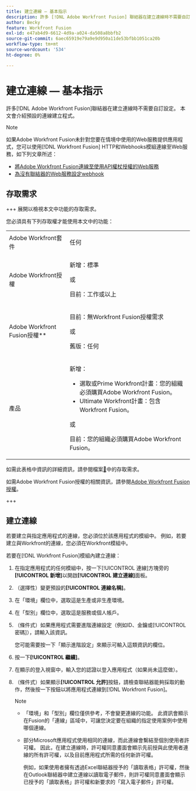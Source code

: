 ```yaml
---
title: 建立連線 — 基本指示
description: 許多 [!DNL Adobe Workfront Fusion] 聯結器在建立連線時不需要自訂組態。 本文會介紹預設的連線建立程式。
author: Becky
feature: Workfront Fusion
exl-id: e47ab4d9-6612-4d9a-a024-da508a8bbfb2
source-git-commit: 6aec65919e79a9e9d950a11de53bfbb1051ca20b
workflow-type: tm+mt
source-wordcount: '534'
ht-degree: 0%

---
```


# 建立連線 — 基本指示

許多[!DNL Adobe Workfront Fusion]聯結器在建立連線時不需要自訂設定。 本文會介紹預設的連線建立程式。

>[!NOTE]
>
>
>如果Adobe Workfront Fusion未針對您要在情境中使用的Web服務提供應用程式，您可以使用[!DNL Workfront Fusion] HTTP和Webhooks模組連線至Web服務，如下列文章所述：
>
>* [將Adobe Workfront Fusion連線至使用API權杖授權的Web服務](/help/workfront-fusion/create-scenarios/connect-to-apps/connect-wf-web-service-uses-api-token-auth.md)
>* [為沒有聯結器的Web服務設定webhook](/help/workfront-fusion/create-scenarios/add-modules/receive-a-webhook-from-a-web-service.md)

## 存取需求

+++ 展開以檢視本文中功能的存取需求。

您必須具有下列存取權才能使用本文中的功能：

<table style="table-layout:auto">
 <col> 
 <col> 
 <tbody> 
  <tr> 
   <td role="rowheader">Adobe Workfront套件 
   <td> <p>任何</p> </td> 
  </tr> 
  <tr data-mc-conditions=""> 
   <td role="rowheader">Adobe Workfront授權</td> 
   <td> <p>新增：標準</p><p>或</p><p>目前：工作或以上</p> </td> 
  </tr> 
  <tr> 
   <td role="rowheader">Adobe Workfront Fusion授權**</td> 
   <td>
   <p>目前：無Workfront Fusion授權需求</p>
   <p>或</p>
   <p>舊版：任何 </p>
   </td> 
  </tr> 
  <tr> 
   <td role="rowheader">產品</td> 
   <td>
   <p>新增：</p> <ul><li>選取或Prime Workfront計畫：您的組織必須購買Adobe Workfront Fusion。</li><li>Ultimate Workfront計畫：包含Workfront Fusion。</li></ul>
   <p>或</p>
   <p>目前：您的組織必須購買Adobe Workfront Fusion。</p>
   </td> 
  </tr>
 </tbody> 
</table>

如需此表格中資訊的詳細資訊，請參閱檔案[&#128279;](/help/workfront-fusion/references/licenses-and-roles/access-level-requirements-in-documentation.md)中的存取需求。

如需Adobe Workfront Fusion授權的相關資訊，請參閱[Adobe Workfront Fusion授權](/help/workfront-fusion/set-up-and-manage-workfront-fusion/licensing-operations-overview/license-automation-vs-integration.md)。

+++

## 建立連線

若要建立與指定應用程式的連線，您必須位於該應用程式的模組中。 例如，若要建立與Workfront的連線，您必須在Workfront模組中。

若要在[!DNL Workfront Fusion]模組內建立連線：

1. 在指定應用程式的任何模組中，按一下[!UICONTROL 連線]方塊旁的&#x200B;**[!UICONTROL 新增]**&#x200B;以開啟&#x200B;**[!UICONTROL 建立連線]**&#x200B;面板。
1. （選擇性）變更預設的&#x200B;**[!UICONTROL 連線名稱]**。
1. 在「環境」欄位中，選取這是生產或非生產環境。
1. 在「型別」欄位中，選取這是服務或個人帳戶。
1. （條件式）如果應用程式需要進階連線設定（例如ID、金鑰或[!UICONTROL 密碼]），請輸入該資訊。

   您可能需要按一下「顯示進階設定」**&#x200B;**&#x200B;來顯示可輸入這類資訊的欄位。

1. 按一下&#x200B;**[!UICONTROL 繼續]**。
1. 在顯示的登入視窗中，輸入您的認證以登入應用程式（如果尚未這麼做）。
1. （條件式）如果顯示&#x200B;**[!UICONTROL 允許]**&#x200B;按鈕，請檢查聯結器能夠採取的動作，然後按一下按鈕以將應用程式連線到[!DNL Workfront Fusion]。

   >[!NOTE]
   >
   >* 「環境」和「型別」欄位僅供參考，不會變更連線的功能。 此資訊會顯示在Fusion的「連線」區域中，可讓您決定要在組織的指定使用案例中使用哪個連線。
   >* 部分Microsoft應用程式使用相同的連線，而此連線會繫結至個別使用者許可權。 因此，在建立連線時，許可權同意畫面會顯示先前授與此使用者連線的所有許可權，以及目前應用程式所需的任何新許可權。
   >
   >   例如，如果使用者擁有透過Excel聯結器授予的「讀取表格」許可權，然後在Outlook聯結器中建立連線以讀取電子郵件，則許可權同意畫面會顯示已授予的「讀取表格」許可權和新要求的「寫入電子郵件」許可權。
